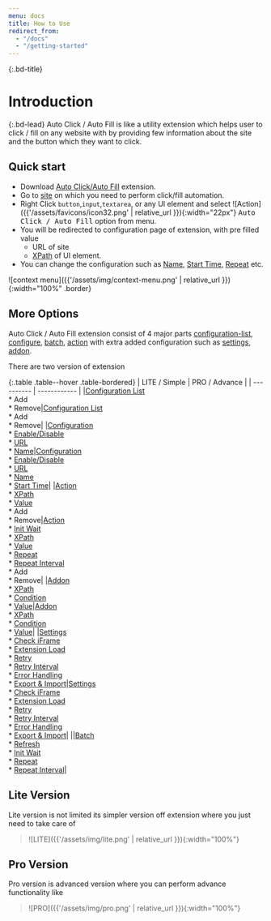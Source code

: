 ```yaml
---
menu: docs
title: How to Use
redirect_from:
  - "/docs"
  - "/getting-started"
---
```


{:.bd-title}
# Introduction

{:.bd-lead}
Auto Click / Auto Fill is like a utility extension which helps user to click / fill on any website with by providing few information about the site and the button which they want to click.

## Quick start
* Download [Auto Click/Auto Fill](https://chrome.google.com/webstore/detail/auto-click-auto-fill/iapifmceeokikomajpccajhjpacjmibe) extension.
* Go to [site](test) on which you need to perform click/fill automation.
* Right Click `button`,`input`,`textarea`, or any UI element and select ![Action]({{'/assets/favicons/icon32.png' | relative_url }}){:width="22px"} <kbd>Auto Click / Auto Fill</kbd> option from menu.
* You will be redirected to configuration page of extension, with pre filled value 
  * URL of site
  * [XPath](xpath) of UI element.
* You can change the configuration such as [Name](configuration#name), [Start Time](configuration#start-time), [Repeat](batch#repeat) etc.

![context menu]({{'/assets/img/context-menu.png' | relative_url }}){:width="100%" .border}

## More Options
Auto Click / Auto Fill extension consist of 4 major parts [configuration-list](configuration-list), [configure](configuration), [batch](batch), [action](action) with extra added configuration such as [settings](settings), [addon](addon). 

There are two version of extension

{:.table .table--hover .table-bordered}
| LITE / Simple | PRO / Advance |
| ---------- | ------------ |
|[Configuration List](configuration-list)<br/>* Add<br/>* Remove|[Configuration List](configuration-list)<br/>* Add<br/>* Remove|
|[Configuration](configuration)<br/>* [Enable/Disable](configuration#enable--disable)<br/>* [URL](configuration#url)<br/>* [Name](configuration#name)|[Configuration](configuration)<br/>* [Enable/Disable](configuration#enable--disable)<br/>* [URL](configuration#url) <br/>* [Name](configuration#name)<br/>* [Start Time](configuration#start-time)|
|[Action](action)<br/>* [XPath](action#xpath)<br/>* [Value](action#value)<br/>* Add<br/>* Remove|[Action](action)<br/>* [Init Wait](action#init-wait)<br/>* [XPath](action#xpath)<br/>* [Value](action#value)<br/>* [Repeat](action#repeat)<br/>* [Repeat Interval](action#repeat-interval)<br/>* Add<br/>* Remove|
|[Addon](addon)<br/>* [XPath](addon#xpath)<br/>* [Condition](addon#condition)<br/>* [Value](addon#value)|[Addon](addon)<br/>* [XPath](addon#xpath)<br/>* [Condition](addon#condition)<br/>* [Value](addon#value)|
|[Settings](settings)<br/>* [Check iFrame](settings#check-iframe)<br/>* [Extension Load](settings#extension-load)<br/>* [Retry](settings#retry)<br/>* [Retry Interval](settings#retry-interval)<br/>* [Error Handling](settings#error-handling)<br/>* [Export & Import](settings#export--import)|[Settings](settings)<br/>* [Check iFrame](settings#check-iframe)<br/>* [Extension Load](settings#extension-load)<br/>* [Retry](settings#retry)<br/>* [Retry Interval](settings#retry-interval)<br/>* [Error Handling](settings#error-handling)<br/>* [Export & Import](settings#export--import)|
||[Batch](batch)<br/>* [Refresh](batch#refresh)<br/>* [Init Wait](batch#init-wait)<br/>* [Repeat](batch#repeat)<br/>* [Repeat Interval](batch#repeat-interval)|


## Lite Version
Lite version is not limited its simpler version off extension where you just need to take care of<br/>

> ![LITE]({{'/assets/img/lite.png' | relative_url }}){:width="100%"}

## Pro Version
Pro version is advanced version where you can perform advance functionality like<br/>

> ![PRO]({{'/assets/img/pro.png' | relative_url }}){:width="100%"}